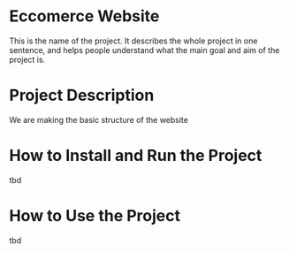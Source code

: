 
# Eccomerce Website
This is the name of the project. It describes the whole project in one sentence, and helps people understand what the main goal and aim of the project is.

# Project Description
We are making the basic structure of the website

# How to Install and Run the Project
tbd
# How to Use the Project
tbd
